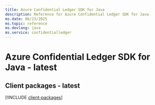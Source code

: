 ```yaml
---
title: Azure Confidential Ledger SDK for Java
description: Reference for Azure Confidential Ledger SDK for Java
ms.date: 06/23/2025
ms.topic: reference
ms.devlang: java
ms.service: confidentialledger
---
```

# Azure Confidential Ledger SDK for Java - latest

## Client packages - latest
[!INCLUDE [client-packages](confidential-ledger-client-index.md)]